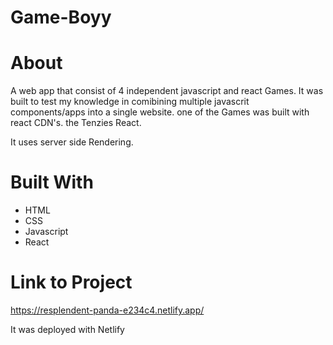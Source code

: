 # Game-Boyy

# About
A web app that consist of 4 independent javascript and react Games.
It was built to test my knowledge in comibining multiple javascrit components/apps into a single website.
one of the Games was built with react CDN's. the Tenzies React.

It uses server side Rendering.

# Built With
- HTML
- CSS
- Javascript
- React

# Link to Project
https://resplendent-panda-e234c4.netlify.app/

It was deployed with Netlify
